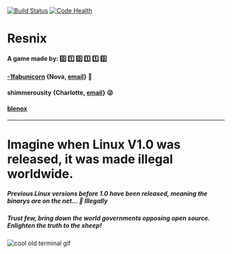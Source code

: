 [![Build Status](https://travis-ci.org/1fabunicorn/resnix.svg?branch=master)](https://travis-ci.org/1fabunicorn/resnix) [![Code Health](https://landscape.io/github/1fabunicorn/resnix/master/landscape.svg?style=flat)](https://landscape.io/github/1fabunicorn/resnix/master)


# Resnix

#### A game made by: :zero: :one: :zero: :one: :one: :zero:

#### [-1fabunicorn](https://github.com/belenox) {Nova, [email](mailto:noah.trauben@gmail.com)} :rainbow:

#### shimmerousity {Charlotte, [email](mailto:charlottealanjones@gmail.com)} :stuck_out_tongue_winking_eye:

#### [blenox](https://github.com/belenox)



----------------------------------------------------------------------------------------
# Imagine when Linux V1.0 was released, it was made illegal worldwide.

##### Previous Linux versions before 1.0 have been released, meaning the binarys are on the net... :signal_strength: Illegally

##### Trust few, bring down the world governments opposing open source. Enlighten the truth to the sheep!



![cool old terminal gif](https://upload.wikimedia.org/wikipedia/commons/thumb/9/99/DEC_VT100_terminal.jpg/512px-DEC_VT100_terminal.jpg)
